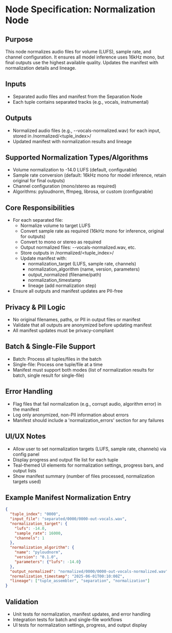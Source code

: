 # Node Specification: Normalization Node

## Purpose
This node normalizes audio files for volume (LUFS), sample rate, and channel configuration. It ensures all model inference uses 16kHz mono, but final outputs use the highest available quality. Updates the manifest with normalization details and lineage.

## Inputs
- Separated audio files and manifest from the Separation Node
- Each tuple contains separated tracks (e.g., vocals, instrumental)

## Outputs
- Normalized audio files (e.g., <index>-<type>-vocals-normalized.wav) for each input, stored in /normalized/<tuple_index>/
- Updated manifest with normalization results and lineage

## Supported Normalization Types/Algorithms
- Volume normalization to -14.0 LUFS (default, configurable)
- Sample rate conversion (default: 16kHz mono for model inference, retain original for final outputs)
- Channel configuration (mono/stereo as required)
- Algorithms: pyloudnorm, ffmpeg, librosa, or custom (configurable)

## Core Responsibilities
- For each separated file:
  - Normalize volume to target LUFS
  - Convert sample rate as required (16kHz mono for inference, original for outputs)
  - Convert to mono or stereo as required
  - Output normalized files: <index>-<type>-vocals-normalized.wav, etc.
  - Store outputs in /normalized/<tuple_index>/
  - Update manifest with:
    - normalization_target (LUFS, sample rate, channels)
    - normalization_algorithm (name, version, parameters)
    - output_normalized (filename/path)
    - normalization_timestamp
    - lineage (add normalization step)
- Ensure all outputs and manifest updates are PII-free

## Privacy & PII Logic
- No original filenames, paths, or PII in output files or manifest
- Validate that all outputs are anonymized before updating manifest
- All manifest updates must be privacy-compliant

## Batch & Single-File Support
- Batch: Process all tuples/files in the batch
- Single-file: Process one tuple/file at a time
- Manifest must support both modes (list of normalization results for batch, single result for single-file)

## Error Handling
- Flag files that fail normalization (e.g., corrupt audio, algorithm error) in the manifest
- Log only anonymized, non-PII information about errors
- Manifest should include a 'normalization_errors' section for any failures

## UI/UX Notes
- Allow user to set normalization targets (LUFS, sample rate, channels) via config panel
- Display progress and output file list for each tuple
- Teal-themed UI elements for normalization settings, progress bars, and output lists
- Show manifest summary (number of files processed, normalization targets used)

## Example Manifest Normalization Entry
```json
{
  "tuple_index": "0000",
  "input_file": "separated/0000/0000-out-vocals.wav",
  "normalization_target": {
    "lufs": -14.0,
    "sample_rate": 16000,
    "channels": 1
  },
  "normalization_algorithm": {
    "name": "pyloudnorm",
    "version": "0.1.0",
    "parameters": {"lufs": -14.0}
  },
  "output_normalized": "normalized/0000/0000-out-vocals-normalized.wav",
  "normalization_timestamp": "2025-06-01T00:10:00Z",
  "lineage": ["tuple_assembler", "separation", "normalization"]
}
```

## Validation
- Unit tests for normalization, manifest updates, and error handling
- Integration tests for batch and single-file workflows
- UI tests for normalization settings, progress, and output display 